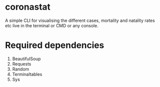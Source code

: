 # coronastat
A simple CLI for visualising the different cases, mortality and natality rates etc live in the terminal or CMD or any console.

# Required dependencies
1. BeautifulSoup
2. Requests
3. Random
4. Terminaltables
5. Sys
